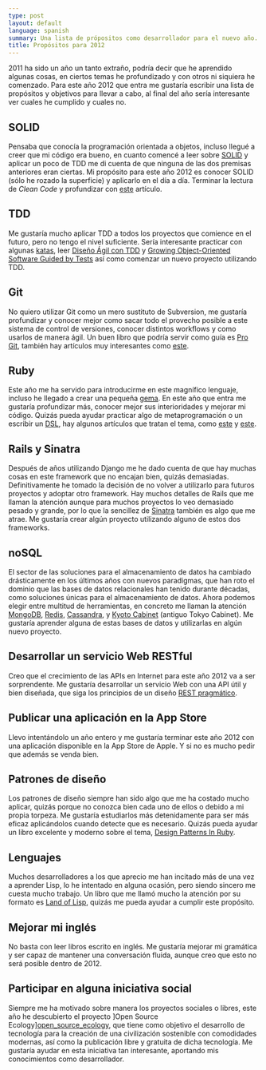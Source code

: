 ```yaml
---
type: post
layout: default
language: spanish
summary: Una lista de própositos como desarrollador para el nuevo año.
title: Propósitos para 2012
---
```


2011 ha sido un año un tanto extraño, podría decir que he aprendido algunas cosas, en ciertos temas he profundizado y con otros ni siquiera he comenzado. Para este año 2012 que entra me gustaría escribir una lista de propósitos y objetivos para llevar a cabo, al final del año sería interesante ver cuales he cumplido y cuales no.

## SOLID 
Pensaba que conocía la programación orientada a objetos, incluso llegué a creer que mi código era bueno, en cuanto comencé a leer sobre [SOLID][wikipedia_solid] y aplicar un poco de TDD me di cuenta de que ninguna de las dos premisas anteriores eran ciertas. 
Mi propósito para este año 2012 es conocer SOLID (sólo he rozado la superficie) y aplicarlo en el día a día. Terminar la lectura de *Clean Code* y profundizar con [este][article_ood] artículo.

## TDD
Me gustaría mucho aplicar TDD a todos los proyectos que comience en el futuro, pero no tengo el nivel suficiente. 
Sería interesante practicar con algunas [katas][katas], leer [Diseño Ágil con TDD][book_tdd_agil] y [Growing Object-Oriented Software Guided by Tests][book_growing] así como comenzar un nuevo proyecto utilizando TDD.

## Git
No quiero utilizar Git como un mero sustituto de Subversion, me gustaría profundizar y conocer mejor como sacar todo el provecho posible a este sistema de control de versiones, conocer distintos workflows y como usarlos de manera ágil. Un buen libro que podría servir como guía es [Pro Git][book_progit], también hay artículos muy interesantes como [este][article_git_workflows].

## Ruby
Este año me ha servido para introducirme en este magnífico lenguaje, incluso he llegado a crear una pequeña [gema][genetica]. En este año que entra me gustaría profundizar más, conocer mejor sus interioridades y mejorar mi código. Quizás pueda ayudar practicar algo de metaprogramación o un escribir un [DSL][wikipedia_dsl], hay algunos artículos que tratan el tema, como [este][article_dsl_ruby_1] y [este][article_dsl_ruby_2]. 

## Rails y Sinatra
Después de años utilizando Django me he dado cuenta de que hay muchas cosas en este framework que no encajan bien, quizás demasiadas. Definitivamente he tomado la decisión de no volver a utilizarlo para futuros proyectos y adoptar otro framework. Hay muchos detalles de Rails que me llaman la atención aunque para muchos proyectos lo veo demasiado pesado y grande, por lo que la sencillez de [Sinatra][sinatra] también es algo que me atrae. Me gustaría crear algún proyecto utilizando alguno de estos dos frameworks.

## noSQL
El sector de las soluciones para el almacenamiento de datos ha cambiado drásticamente en los últimos años con nuevos paradigmas, que han roto el dominio que las bases de datos relacionales han tenido durante décadas, como soluciones únicas para el almacenamiento de datos. Ahora podemos elegir entre multitud de herramientas, en concreto me llaman la atención [MongoDB][mongodb], [Redis][redis], [Cassandra][cassandra], y [Kyoto Cabinet][kyoto_cabinet] (antiguo Tokyo Cabinet). Me gustaría aprender alguna de estas bases de datos y utilizarlas en algún nuevo proyecto.

## Desarrollar un servicio Web RESTful
Creo que el crecimiento de las APIs en Internet para este año 2012 va a ser sorprendente. Me gustaría desarrollar un servicio Web con una API útil y bien diseñada, que siga los principios de un diseño [REST pragmático][article_pragmatic_rest].

## Publicar una aplicación en la App Store
Llevo intentándolo un año entero y me gustaría terminar este año 2012 con una aplicación disponible en la App Store de Apple. Y si no es mucho pedir que además se venda bien.

## Patrones de diseño
Los patrones de diseño siempre han sido algo que me ha costado mucho aplicar, quizás porque no conozca bien cada uno de ellos o debido a mi propia torpeza. Me gustaría estudiarlos más detenidamente para ser más eficaz aplicándolos cuando detecte que es necesario. Quizás pueda ayudar un libro excelente y moderno sobre el tema, [Design Patterns In Ruby][book_patterns_ruby].

## Lenguajes
Muchos desarrolladores a los que aprecio me han incitado más de una vez a aprender Lisp, lo he intentado en alguna ocasión, pero siendo sincero me cuesta mucho trabajo. Un libro que me llamó mucho la atención por su formato es [Land of Lisp][book_land_of_lisp], quizás me pueda ayudar a cumplir este propósito.

## Mejorar mi inglés
No basta con leer libros escrito en inglés. Me gustaría mejorar mi gramática y ser capaz de mantener una conversación fluida, aunque creo que esto no será posible dentro de 2012.

## Participar en alguna iniciativa social
Siempre me ha motivado sobre manera los proyectos sociales o libres, este año he descubierto el proyecto ]Open Source Ecology][open_source_ecology], que tiene como objetivo el desarrollo de tecnología para la creación de una civilización sostenible con comodidades modernas, así como la publicación libre y gratuita de dicha tecnología. Me gustaría ayudar en esta iniciativa tan interesante, aportando mis conocimientos como desarrollador.

[katas]: http://12meses12katas.com/
[genetica]: https://rubygems.org/gems/genetica
[sinatra]: http://www.sinatrarb.com/
[open_source_ecology]: http://opensourceecology.org/
[mongodb]: http://www.mongodb.org/
[redis]: http://redis.io/
[cassandra]: http://cassandra.apache.org/
[kyoto_cabinet]: http://fallabs.com/kyotocabinet/
[wikipedia_solid]: http://en.wikipedia.org/wiki/SOLID_(object-oriented_design)
[wikipedia_dsl]: http://en.wikipedia.org/wiki/Domain-specific_language
[article_ood]: http://butunclebob.com/ArticleS.UncleBob.PrinciplesOfOod
[article_dsl_ruby_1]: http://jroller.com/rolsen/entry/building_a_dsl_in_ruby
[article_dsl_ruby_2]: http://jroller.com/rolsen/entry/building_a_dsl_in_ruby1 
[article_git_workflows]: http://nvie.com/posts/a-successful-git-branching-model/
[article_pragmatic_rest]: http://blog.apigee.com/detail/api_design_are_you_a_rest-afarian_or_a_rest_pragmatist/
[book_tdd_agil]: http://www.dirigidoportests.com/el-libro
[book_growing]: http://www.growing-object-oriented-software.com/
[book_progit]: http://progit.org/book/
[book_patterns_ruby]: http://designpatternsinruby.com/
[book_land_of_lisp]: http://landoflisp.com/
